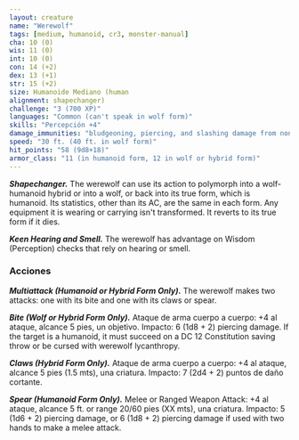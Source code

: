 ```yaml
---
layout: creature
name: "Werewolf"
tags: [medium, humanoid, cr3, monster-manual]
cha: 10 (0)
wis: 11 (0)
int: 10 (0)
con: 14 (+2)
dex: 13 (+1)
str: 15 (+2)
size: Humanoide Mediano (human
alignment: shapechanger)
challenge: "3 (700 XP)"
languages: "Common (can't speak in wolf form)"
skills: "Percepción +4"
damage_immunities: "bludgeoning, piercing, and slashing damage from nonmagical weapons that aren't silvered"
speed: "30 ft. (40 ft. in wolf form)"
hit_points: "58 (9d8+18)"
armor_class: "11 (in humanoid form, 12 in wolf or hybrid form)"
---
```


***Shapechanger.*** The werewolf can use its action to polymorph into a wolf-humanoid hybrid or into a wolf, or back into its true form, which is humanoid. Its statistics, other than its AC, are the same in each form. Any equipment it is wearing or carrying isn't transformed. It reverts to its true form if it dies.

***Keen Hearing and Smell.*** The werewolf has advantage on Wisdom (Perception) checks that rely on hearing or smell.

### Acciones

***Multiattack (Humanoid or Hybrid Form Only).*** The werewolf makes two attacks: one with its bite and one with its claws or spear.

***Bite (Wolf or Hybrid Form Only).*** Ataque de arma cuerpo a cuerpo: +4 al ataque, alcance 5 pies, un objetivo. Impacto: 6 (1d8 + 2) piercing damage. If the target is a humanoid, it must succeed on a DC 12 Constitution saving throw or be cursed with werewolf lycanthropy.

***Claws (Hybrid Form Only).*** Ataque de arma cuerpo a cuerpo: +4 al ataque, alcance 5 pies (1.5 mts), una criatura. Impacto: 7 (2d4 + 2) puntos de daño cortante.

***Spear (Humanoid Form Only).*** Melee or Ranged Weapon Attack: +4 al ataque, alcance 5 ft. or range 20/60 pies (XX mts), una criatura. Impacto: 5 (1d6 + 2) piercing damage, or 6 (1d8 + 2) piercing damage if used with two hands to make a melee attack.